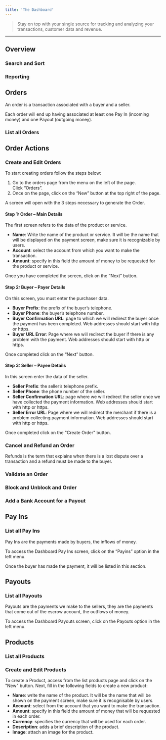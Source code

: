 ```yaml
---
title: 'The Dashboard'
---
```


> Stay on top with your single source for tracking and analyzing your transactions, customer data and revenue.

---

## Overview

### Search and Sort

### Reporting

## Orders

An order is a transaction associated with a buyer and a seller.

Each order will end up having associated at least one Pay In (incoming money) and one Payout (outgoing money).

### List all Orders

## Order Actions

### Create and Edit Orders

To start creating orders follow the steps below:

1. Go to the orders page from the menu on the left of the page. Click “Orders”.
2. Once on the page, click on the “New” button at the top right of the page.

A screen will open with the 3 steps necessary to generate the Order.

#### Step 1: Order – Main Details

The first screen refers to the data of the product or service.

- **Name**: Write the name of the product or service. It will be the name that will be displayed on the payment screen, make sure it is recognizable by users.
- **Account**: select the account from which you want to make the transaction.
- **Amount**: specify in this field the amount of money to be requested for the product or service.

Once you have completed the screen, click on the “Next” button.

#### Step 2: Buyer – Payer Details

On this screen, you must enter the purchaser data.

- **Buyer Prefix**: the prefix of the buyer’s telephone.
- **Buyer Phone**: the buyer’s telephone number.
- **Buyer Confirmation URL**: page to which we will redirect the buyer once the payment has been completed. Web addresses should start with http or https.
- **Buyer URL Error**: Page where we will redirect the buyer if there is any problem with the payment. Web addresses should start with http or https.

Once completed click on the “Next” button.

#### Step 3: Seller – Payee Details

In this screen enter the data of the seller.

- **Seller Prefix**: the seller’s telephone prefix.
- **Seller Phone**: the phone number of the seller.
- **Seller Confirmation URL**: page where we will redirect the seller once we have collected the payment information. Web addresses should start with http or https.
- **Seller Error URL**: Page where we will redirect the merchant if there is a problem collecting payment information. Web addresses should start with http or https.

Once completed click on the "Create Order" button.

### Cancel and Refund an Order

Refunds is the term that explains when there is a lost dispute over a transaction and a refund must be made to the buyer.

### Validate an Order

### Block and Unblock and Order

### Add a Bank Account for a Payout

## Pay Ins

### List all Pay Ins

Pay Ins are the payments made by buyers, the inflows of money.

To access the Dashboard Pay Ins screen, click on the “Payins” option in the left menu.

Once the buyer has made the payment, it will be listed in this section.

## Payouts

### List all Payouts

Payouts are the payments we make to the sellers, they are the payments that come out of the escrow account, the outflows of money.

To access the Dashboard Payouts screen, click on the Payouts option in the left menu.

## Products

### List all Products

### Create and Edit Products

To create a Product, access from the list products page and click on the "New" button. Next, fill in the following fields to create a new product:

- **Name**: write the name of the product. It will be the name that will be shown on the payment screen, make sure it is recognisable by users.
- **Account**: select from the account that you want to make the transaction.
- **Amount**: specify in this field the amount of money that will be requested in each order.
- **Currency**: specifies the currency that will be used for each order.
- **Description**: adds a brief description of the product.
- **Image**: attach an image for the product.
